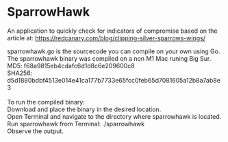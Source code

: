 # SparrowHawk
An application to quickly check for indicators of compromise based on the article at: https://redcanary.com/blog/clipping-silver-sparrows-wings/<br>

sparrowhawk.go is the sourcecode you can compile on your own using Go.<br>
The sparrowhawk binary was compiled on a non M1 Mac runing Big Sur.<br>
MD5: f68a9815eb4cdafc6d1d8c6e209600c8<br>
SHA256: d5d1880bdbf4513e014e41ca177b7733e65fcc0feb65d7081605a12b8a7ab8e3
<br><br>
To run the compiled binary:<br>
Download and place the binary in the desired location.<br>
Open Terminal and navigate to the directory where sparrowhawk is located.<br>
Run sparrowhawk from Terminal: ./sparrowhawk<br>
Observe the output.
